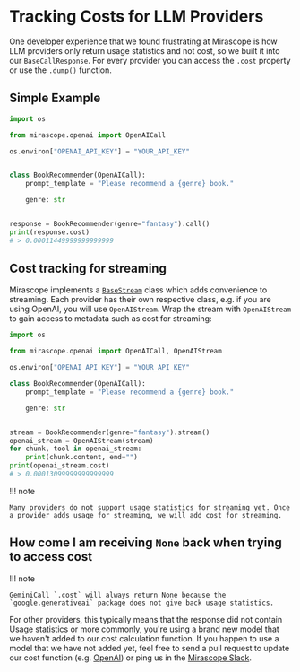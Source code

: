 # Tracking Costs for LLM Providers

One developer experience that we found frustrating at Mirascope is how LLM providers only return usage statistics and not cost, so we built it into our `BaseCallResponse`. For every provider you can access the `.cost` property or use the `.dump()` function.

## Simple Example

```python
import os

from mirascope.openai import OpenAICall

os.environ["OPENAI_API_KEY"] = "YOUR_API_KEY"


class BookRecommender(OpenAICall):
    prompt_template = "Please recommend a {genre} book."

    genre: str


response = BookRecommender(genre="fantasy").call()
print(response.cost)
# > 0.00011449999999999999
```

## Cost tracking for streaming

Mirascope implements a [`BaseStream`](https://docs.mirascope.io/latest/api/base/types/#mirascope.base.types.BaseStream) class which adds convenience to streaming. Each provider has their own respective class, e.g. if you are using OpenAI, you will use `OpenAIStream`.
Wrap the stream with `OpenAIStream` to gain access to metadata such as cost for streaming:

```python
import os

from mirascope.openai import OpenAICall, OpenAIStream

os.environ["OPENAI_API_KEY"] = "YOUR_API_KEY"

class BookRecommender(OpenAICall):
    prompt_template = "Please recommend a {genre} book."

    genre: str


stream = BookRecommender(genre="fantasy").stream()
openai_stream = OpenAIStream(stream)
for chunk, tool in openai_stream:
    print(chunk.content, end="")
print(openai_stream.cost)
# > 0.00013099999999999999
```

!!! note

    Many providers do not support usage statistics for streaming yet. Once a provider adds usage for streaming, we will add cost for streaming.
    
## How come I am receiving `None` back when trying to access cost

!!! note

    GeminiCall `.cost` will always return None because the `google.generativeai` package does not give back usage statistics.

For other providers, this typically means that the response did not contain Usage statistics or more commonly, you're using a brand new model that we haven't added to our cost calculation function. If you happen to use a model that we have not added yet, feel free to send a pull request to update our cost function (e.g. [OpenAI](https://github.com/Mirascope/mirascope/blob/dev/mirascope/openai/utils.py)) or ping us in the [Mirascope Slack](https://join.slack.com/t/mirascope-community/shared_invite/zt-2ilqhvmki-FB6LWluInUCkkjYD3oSjNA).
